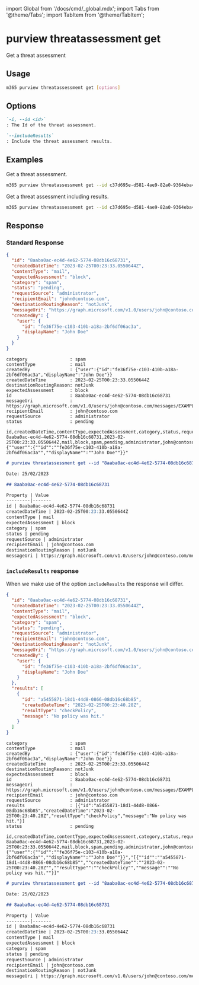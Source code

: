<!-- DISCLAIMER: All secrets, passwords, and sensitive values in this document are examples only and not real credentials. -->
import Global from '/docs/cmd/_global.mdx';
import Tabs from '@theme/Tabs';
import TabItem from '@theme/TabItem';

# purview threatassessment get

Get a threat assessment

## Usage

```sh
m365 purview threatassessment get [options]
```

## Options

```md definition-list
`-i, --id <id>`
: The Id of the threat assessment.

`--includeResults`
: Include the threat assessment results.
```

<Global />

## Examples

Get a threat assessment.

```sh
m365 purview threatassessment get --id c37d695e-d581-4ae9-82a0-9364eba4291e
```

Get a threat assessment including results.

```sh
m365 purview threatassessment get --id c37d695e-d581-4ae9-82a0-9364eba4291e --includeResults
```

## Response

### Standard Response

<Tabs>
  <TabItem value="JSON">

  ```json
  {
    "id": "8aaba0ac-ec4d-4e62-5774-08db16c68731",
    "createdDateTime": "2023-02-25T00:23:33.0550644Z",
    "contentType": "mail",
    "expectedAssessment": "block",
    "category": "spam",
    "status": "pending",
    "requestSource": "administrator",
    "recipientEmail": "john@contoso.com",
    "destinationRoutingReason": "notJunk",
    "messageUri": "https://graph.microsoft.com/v1.0/users/john@contoso.com/messages/EXAMPLE_SECRET_VALUE_PLACEHOLDER=",
    "createdBy": {
      "user": {
        "id": "fe36f75e-c103-410b-a18a-2bf6df06ac3a",
        "displayName": "John Doe"
      }
    }
  }
  ```

  </TabItem>
  <TabItem value="Text">

  ```text
  category                : spam
  contentType             : mail
  createdBy               : {"user":{"id":"fe36f75e-c103-410b-a18a-2bf6df06ac3a","displayName":"John Doe"}}
  createdDateTime         : 2023-02-25T00:23:33.0550644Z
  destinationRoutingReason: notJunk
  expectedAssessment      : block
  id                      : 8aaba0ac-ec4d-4e62-5774-08db16c68731
  messageUri              : https://graph.microsoft.com/v1.0/users/john@contoso.com/messages/EXAMPLE_SECRET_VALUE_PLACEHOLDER=
  recipientEmail          : john@contoso.com
  requestSource           : administrator
  status                  : pending
  ```

  </TabItem>
  <TabItem value="CSV">

  ```csv
  id,createdDateTime,contentType,expectedAssessment,category,status,requestSource,recipientEmail,destinationRoutingReason,messageUri,createdBy
  8aaba0ac-ec4d-4e62-5774-08db16c68731,2023-02-25T00:23:33.0550644Z,mail,block,spam,pending,administrator,john@contoso.com,notJunk,https://graph.microsoft.com/v1.0/users/john@contoso.com/messages/EXAMPLE_SECRET_VALUE_PLACEHOLDER=,"{""user"":{""id"":""fe36f75e-c103-410b-a18a-2bf6df06ac3a"",""displayName"":""John Doe""}}"
  ```

  </TabItem>
  <TabItem value="Markdown">

  ```md
  # purview threatassessment get --id "8aaba0ac-ec4d-4e62-5774-08db16c68731"

  Date: 25/02/2023

  ## 8aaba0ac-ec4d-4e62-5774-08db16c68731

  Property | Value
  ---------|-------
  id | 8aaba0ac-ec4d-4e62-5774-08db16c68731
  createdDateTime | 2023-02-25T00:23:33.0550644Z
  contentType | mail
  expectedAssessment | block
  category | spam
  status | pending
  requestSource | administrator
  recipientEmail | john@contoso.com
  destinationRoutingReason | notJunk
  messageUri | https://graph.microsoft.com/v1.0/users/john@contoso.com/messages/EXAMPLE_SECRET_VALUE_PLACEHOLDER\_hLMK5kAAAAAAEMAABiOC8xvYmdT6G2E\_hLMK5kAALHNaMuAAA=
  ```

  </TabItem>
</Tabs>

### `includeResults` response

When we make use of the option `includeResults` the response will differ. 

<Tabs>
  <TabItem value="JSON">

  ```json
  {
    "id": "8aaba0ac-ec4d-4e62-5774-08db16c68731",
    "createdDateTime": "2023-02-25T00:23:33.0550644Z",
    "contentType": "mail",
    "expectedAssessment": "block",
    "category": "spam",
    "status": "pending",
    "requestSource": "administrator",
    "recipientEmail": "john@contoso.com",
    "destinationRoutingReason": "notJunk",
    "messageUri": "https://graph.microsoft.com/v1.0/users/john@contoso.com/messages/EXAMPLE_SECRET_VALUE_PLACEHOLDER=",
    "createdBy": {
      "user": {
        "id": "fe36f75e-c103-410b-a18a-2bf6df06ac3a",
        "displayName": "John Doe"
      }
    },
    "results": [
      {
        "id": "a5455871-18d1-44d8-0866-08db16c68b85",
        "createdDateTime": "2023-02-25T00:23:40.28Z",
        "resultType": "checkPolicy",
        "message": "No policy was hit."
      }
    ]
  }
  ```

  </TabItem>
  <TabItem value="Text">

  ```text
  category                : spam
  contentType             : mail
  createdBy               : {"user":{"id":"fe36f75e-c103-410b-a18a-2bf6df06ac3a","displayName":"John Doe"}}
  createdDateTime         : 2023-02-25T00:23:33.0550644Z
  destinationRoutingReason: notJunk
  expectedAssessment      : block
  id                      : 8aaba0ac-ec4d-4e62-5774-08db16c68731
  messageUri              : https://graph.microsoft.com/v1.0/users/john@contoso.com/messages/EXAMPLE_SECRET_VALUE_PLACEHOLDER=
  recipientEmail          : john@contoso.com
  requestSource           : administrator
  results                 : [{"id":"a5455871-18d1-44d8-0866-08db16c68b85","createdDateTime":"2023-02-25T00:23:40.28Z","resultType":"checkPolicy","message":"No policy was hit."}]
  status                  : pending
  ```

  </TabItem>
  <TabItem value="CSV">

  ```csv
  id,createdDateTime,contentType,expectedAssessment,category,status,requestSource,recipientEmail,destinationRoutingReason,messageUri,createdBy,results
  8aaba0ac-ec4d-4e62-5774-08db16c68731,2023-02-25T00:23:33.0550644Z,mail,block,spam,pending,administrator,john@contoso.com,notJunk,https://graph.microsoft.com/v1.0/users/john@contoso.com/messages/EXAMPLE_SECRET_VALUE_PLACEHOLDER=,"{""user"":{""id"":""fe36f75e-c103-410b-a18a-2bf6df06ac3a"",""displayName"":""John Doe""}}","[{""id"":""a5455871-18d1-44d8-0866-08db16c68b85"",""createdDateTime"":""2023-02-25T00:23:40.28Z"",""resultType"":""checkPolicy"",""message"":""No policy was hit.""}]"
  ```

  </TabItem>
  <TabItem value="Markdown">

  ```md
  # purview threatassessment get --id "8aaba0ac-ec4d-4e62-5774-08db16c68731" --includeResults "true"

  Date: 25/02/2023

  ## 8aaba0ac-ec4d-4e62-5774-08db16c68731

  Property | Value
  ---------|-------
  id | 8aaba0ac-ec4d-4e62-5774-08db16c68731
  createdDateTime | 2023-02-25T00:23:33.0550644Z
  contentType | mail
  expectedAssessment | block
  category | spam
  status | pending
  requestSource | administrator
  recipientEmail | john@contoso.com
  destinationRoutingReason | notJunk
  messageUri | https://graph.microsoft.com/v1.0/users/john@contoso.com/messages/EXAMPLE_SECRET_VALUE_PLACEHOLDER\_hLMK5kAAAAAAEMAABiOC8xvYmdT6G2E\_hLMK5kAALHNaMuAAA=
  ```

  </TabItem>
</Tabs>
